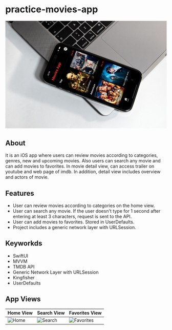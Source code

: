 # practice-movies-app
![Home](home.png)

## About
It is an iOS app where users can review movies according to categories, genres, new and upcoming movies. Also users can search any movie and can add movies to favorites. In movie detail view, can access trailer on youtube and web page of imdb.
In addition, detail view includes overview and actors of movie.

## Features
- User can review movies according to categories on the home view.
- User can search any movie. If the user doesn't type for 1 second after entering at least 3 characters, request is sent to the API.
- User can add movies to favorites. Stored in UserDefaults.
- Project includes a generic network layer with URLSession.

## Keyworkds
- SwiftUI
- MVVM
- TMDB API
- Generic Network Layer with URLSession
- Kingfisher
- UserDefaults

## App Views
| Home View | Search View | Favorites View |
|---|---|---|
|![Home](home.gif?width=100)|![Search](search.gif?width=100)|![Favorites](favorites.gif?width=100)|
